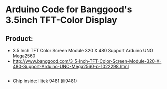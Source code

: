 # Arduino Code for Banggood's 3.5inch TFT-Color Display

## Product:
* 3.5 Inch TFT Color Screen Module 320 X 480 Support Arduino UNO Mega2560
* http://www.banggood.com/3_5-Inch-TFT-Color-Screen-Module-320-X-480-Support-Arduino-UNO-Mega2560-p-1022298.html

##
* Chip inside: Ilitek 9481 (ili9481)
